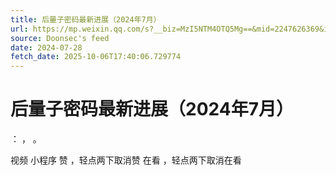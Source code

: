 ```yaml
---
title: 后量子密码最新进展（2024年7月）
url: https://mp.weixin.qq.com/s?__biz=MzI5NTM4OTQ5Mg==&mid=2247626369&idx=2&sn=6ce23db0001f5ea971b3be5e9bd1e69f
source: Doonsec's feed
date: 2024-07-28
fetch_date: 2025-10-06T17:40:06.729774
---
```


# 后量子密码最新进展（2024年7月）

：
，
。

视频
小程序
赞
，轻点两下取消赞
在看
，轻点两下取消在看